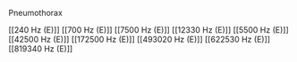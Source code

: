 Pneumothorax

[[240 Hz (E)]]
[[700 Hz (E)]]
[[7500 Hz (E)]]
[[12330 Hz (E)]]
[[5500 Hz (E)]]
[[42500 Hz (E)]]
[[172500 Hz (E)]]
[[493020 Hz (E)]]
[[622530 Hz (E)]]
[[819340 Hz (E)]]